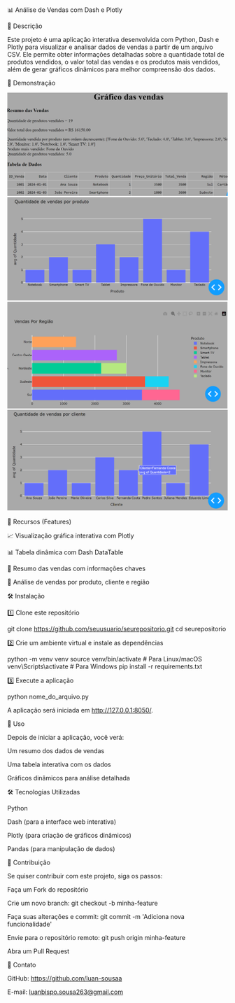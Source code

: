 📊 Análise de Vendas com Dash e Plotly

📌 Descrição

Este projeto é uma aplicação interativa desenvolvida com Python, Dash e Plotly para visualizar e analisar dados de vendas a partir de um arquivo CSV. Ele permite obter informações detalhadas sobre a quantidade total de produtos vendidos, o valor total das vendas e os produtos mais vendidos, além de gerar gráficos dinâmicos para melhor compreensão dos dados.

🎥 Demonstração

![img.png](img.png) 
![img_2.png](img_2.png)
![img_1.png](img_1.png)
![img_3.png](img_3.png)

🚀 Recursos (Features)

📈 Visualização gráfica interativa com Plotly

📊 Tabela dinâmica com Dash DataTable

📌 Resumo das vendas com informações chaves

📍 Análise de vendas por produto, cliente e região

🛠️ Instalação

1️⃣ Clone este repositório

git clone https://github.com/seuusuario/seurepositorio.git
cd seurepositorio

2️⃣ Crie um ambiente virtual e instale as dependências

python -m venv venv
source venv/bin/activate  # Para Linux/macOS
venv\Scripts\activate  # Para Windows
pip install -r requirements.txt

3️⃣ Execute a aplicação

python nome_do_arquivo.py

A aplicação será iniciada em http://127.0.0.1:8050/.

📌 Uso

Depois de iniciar a aplicação, você verá:

Um resumo dos dados de vendas

Uma tabela interativa com os dados

Gráficos dinâmicos para análise detalhada

🛠️ Tecnologias Utilizadas

Python

Dash (para a interface web interativa)

Plotly (para criação de gráficos dinâmicos)

Pandas (para manipulação de dados)

🤝 Contribuição

Se quiser contribuir com este projeto, siga os passos:

Faça um Fork do repositório

Crie um novo branch: git checkout -b minha-feature

Faça suas alterações e commit: git commit -m 'Adiciona nova funcionalidade'

Envie para o repositório remoto: git push origin minha-feature

Abra um Pull Request


📩 Contato


GitHub: https://github.com/luan-sousaa

E-mail: luanbispo.sousa263@gmail.com